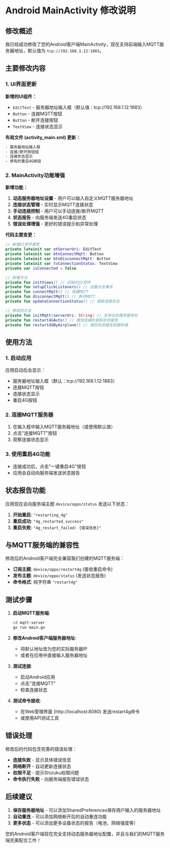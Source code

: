 # Android MainActivity 修改说明

## 修改概述

我已经成功修改了您的Android客户端MainActivity，现在支持前端输入MQTT服务器地址，默认值为 `tcp://192.168.1.12:1883`。

## 主要修改内容

### 1. UI界面更新

**新增的UI组件：**
- `EditText` - 服务器地址输入框（默认值：tcp://192.168.1.12:1883）
- `Button` - 连接MQTT按钮
- `Button` - 断开连接按钮
- `TextView` - 连接状态显示

**布局文件 (activity_main.xml) 更新：**
```xml
- 服务器地址输入框
- 连接/断开按钮组
- 连接状态显示
- 原有的重启4G按钮
```

### 2. MainActivity功能增强

**新增功能：**
1. **动态服务器地址设置** - 用户可以输入自定义MQTT服务器地址
2. **连接状态管理** - 实时显示MQTT连接状态
3. **手动连接控制** - 用户可以手动连接/断开MQTT
4. **状态报告** - 向服务端发送4G重启状态
5. **错误处理增强** - 更好的错误提示和异常处理

**代码主要变更：**

```kotlin
// 新增UI控件属性
private lateinit var etServerUri: EditText
private lateinit var btnConnectMqtt: Button  
private lateinit var btnDisconnectMqtt: Button
private lateinit var tvConnectionStatus: TextView
private var isConnected = false

// 新增方法
private fun initViews() // 初始化UI控件
private fun setupClickListeners() // 设置点击事件
private fun connectMqtt() // 连接MQTT
private fun disconnectMqtt() // 断开MQTT
private fun updateConnectionStatus() // 更新连接状态

// 修改的方法
private fun initMqtt(serverUri: String) // 支持动态服务器地址
private fun restart4GAuto() // 增加连接检查和状态报告
private fun restart4GByAirplane() // 增加状态报告到服务端
```

## 使用方法

### 1. 启动应用
应用启动后会显示：
- 服务器地址输入框（默认：tcp://192.168.1.12:1883）
- 连接MQTT按钮
- 连接状态显示
- 重启4G按钮

### 2. 连接MQTT服务器
1. 在输入框中输入MQTT服务器地址（或使用默认值）
2. 点击"连接MQTT"按钮
3. 观察连接状态显示

### 3. 使用重启4G功能
- 连接成功后，点击"一键重启4G"按钮
- 应用会自动向服务端发送状态报告

## 状态报告功能

应用现在会向服务端主题 `device/oppo/status` 发送以下状态：

1. **开始重启**: `"restarting_4g"`
2. **重启成功**: `"4g_restarted_success"`  
3. **重启失败**: `"4g_restart_failed: {错误信息}"`

## 与MQTT服务端的兼容性

修改后的Android客户端完全兼容我们创建的MQTT服务端：

- **订阅主题**: `device/oppo/restart4g` (接收重启命令)
- **发布主题**: `device/oppo/status` (发送状态报告)
- **命令格式**: 纯字符串 `"restart4g"`

## 测试步骤

1. **启动MQTT服务端**:
   ```bash
   cd mqtt-server
   go run main.go
   ```

2. **修改Android客户端服务器地址**:
   - 将默认地址改为您的实际服务器IP
   - 或者在应用中直接输入服务器地址

3. **测试连接**:
   - 启动Android应用
   - 点击"连接MQTT"
   - 检查连接状态

4. **测试命令接收**:
   - 在Web管理界面 (http://localhost:8080) 发送restart4g命令
   - 或使用API测试工具

## 错误处理

修改后的代码包含完善的错误处理：

- **连接失败** - 显示具体错误信息
- **网络断开** - 自动更新连接状态
- **权限不足** - 提示Shizuku权限问题
- **命令执行失败** - 向服务端报告错误状态

## 后续建议

1. **保存服务器地址** - 可以添加SharedPreferences保存用户输入的服务器地址
2. **自动重连** - 可以添加网络断开后的自动重连功能
3. **更多状态** - 可以添加更多设备状态的报告（电池、网络强度等）

您的Android客户端现在完全支持动态服务器地址配置，并且与我们的MQTT服务端完美配合工作！